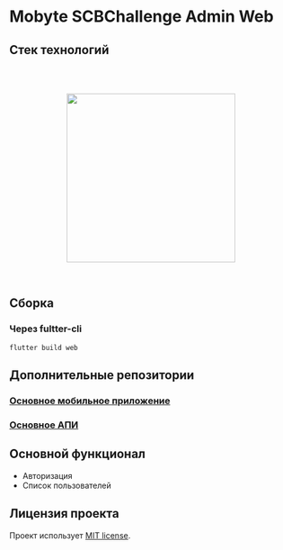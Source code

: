# Mobyte SCBChallenge Admin Web

## Стек технологий

<br>
<br>
<p align="center">
    <a href="https://pub.dev/" target="_blank">
        <img src="https://user-images.githubusercontent.com/51419598/152648731-567997ec-ac1c-4a9c-a816-a1fb1882abbe.png" width="300" title="hover text" alt="">
    </a>
</p><br>

## Сборка

### **Через fultter-cli**
```
flutter build web
```

## Дополнительные репозитории
### [Основное мобильное приложение](https://github.com/MobyteDev/mobyte_scbteamchallenge)
### [Основное АПИ](https://github.com/Fyordo/finance-hackathon)

## Основной функционал
- Авторизация
- Список пользователей

## Лицензия проекта

Проект использует [MIT license](https://opensource.org/licenses/MIT).
